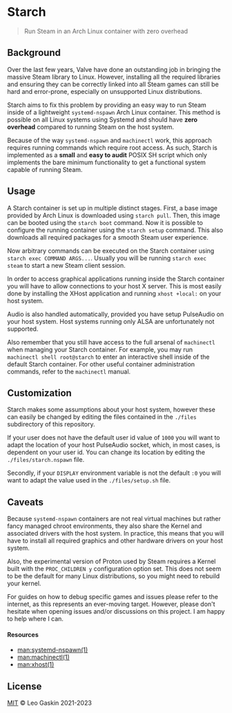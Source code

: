 # Starch
> Run Steam in an Arch Linux container with zero overhead

## Background

Over the last few years, Valve have done an outstanding job in bringing the massive Steam library to Linux.
However, installing all the required libraries and ensuring they can be correctly linked into all Steam games can still be hard and error-prone, especially on unsupported Linux distributions.

Starch aims to fix this problem by providing an easy way to run Steam inside of a lightweight `systemd-nspawn` Arch Linux container.
This method is possible on all Linux systems using Systemd and should have **zero overhead** compared to running Steam on the host system.

Because of the way `systemd-nspawn` and `machinectl` work, this approach requires running commands which require root access.
As such, Starch is implemented as a **small** and **easy to audit** POSIX SH script which only implements the bare minimum functionality to get a functional system capable of running Steam.

## Usage

A Starch container is set up in multiple distinct stages.
First, a base image provided by Arch Linux is downloaded using `starch pull`.
Then, this image can be booted using the `starch boot` command.
Now it is possible to configure the running container using the `starch setup` command. This also downloads all required packages for a smooth Steam user experience.

Now arbitrary commands can be executed on the Starch container using `starch exec COMMAND ARGS...`. Usually you will be running `starch exec steam` to start a new Steam client session.

In order to access graphical applications running inside the Starch container you will have to allow connections to your host X server.
This is most easily done by installing the XHost application and running `xhost +local:` on your host system.

Audio is also handled automatically, provided you have setup PulseAudio on your host system.
Host systems running only ALSA are unfortunately not supported.

Also remember that you still have access to the full arsenal of `machinectl` when managing your Starch container.
For example, you may run `machinectl shell root@starch` to enter an interactive shell inside of the default Starch container.
For other useful container administration commands, refer to the `machinectl` manual.

## Customization

Starch makes some assumptions about your host system, however these can easily be changed by editing the files contained in the `./files` subdirectory of this repository.

If your user does not have the default user id value of `1000` you will want to adapt the location of your host PulseAudio socket, which, in most cases, is dependent on your user id.
You can change its location by editing the `./files/starch.nspawn` file.

Secondly, if your `DISPLAY` environment variable is not the default `:0` you will want to adapt the value used in the `./files/setup.sh` file.

## Caveats

Because `systemd-nspawn` containers are not real virtual machines but rather fancy managed chroot environments, they also share the Kernel and associated drivers with the host system.
In practice, this means that you will have to install all required graphics and other hardware drivers on your host system.

Also, the experimental version of Proton used by Steam requires a Kernel built with the `PROC_CHILDREN y` configuration option set.
This does not seem to be the default for many Linux distributions, so you might need to rebuild your kernel.

For guides on how to debug specific games and issues please refer to the internet, as this represents an ever-moving target.
However, please don't hesitate when opening issues and/or discussions on this project.
I am happy to help where I can.

#### Resources

+ [man:systemd-nspawn(1)](https://www.freedesktop.org/software/systemd/man/systemd-nspawn.html)
+ [man:machinectl(1)](https://www.freedesktop.org/software/systemd/man/machinectl.html)
+ [man:xhost(1)](https://www.x.org/archive/X11R6.8.1/doc/xhost.1.html)

## License

[MIT](./LICENSE) © Leo Gaskin 2021-2023
